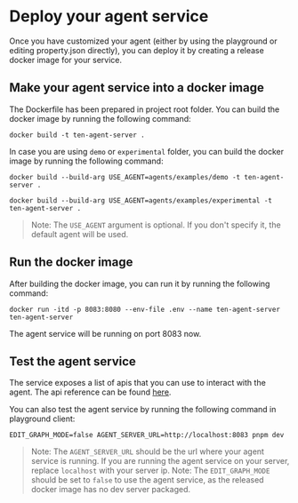 # Deploy your agent service

Once you have customized your agent (either by using the playground or editing property.json directly), you can deploy it by creating a release docker image for your service.

## Make your agent service into a docker image

The Dockerfile has been prepared in project root folder. You can build the docker image by running the following command:

```shell
docker build -t ten-agent-server .
```

In case you are using `demo` or `experimental` folder, you can build the docker image by running the following command:

```shell
docker build --build-arg USE_AGENT=agents/examples/demo -t ten-agent-server .
```

```shell
docker build --build-arg USE_AGENT=agents/examples/experimental -t ten-agent-server .
```

> Note: The `USE_AGENT` argument is optional. If you don't specify it, the default agent will be used.

## Run the docker image

After building the docker image, you can run it by running the following command:

```shell
docker run -itd -p 8083:8080 --env-file .env --name ten-agent-server ten-agent-server
```

The agent service will be running on port 8083 now.

## Test the agent service

The service exposes a list of apis that you can use to interact with the agent. The api reference can be found [here](https://github.com/TEN-framework/TEN-Agent/tree/main/server).

You can also test the agent service by running the following command in playground client:

```shell
EDIT_GRAPH_MODE=false AGENT_SERVER_URL=http://localhost:8083 pnpm dev
```

> Note: The `AGENT_SERVER_URL` should be the url where your agent service is running. If you are running the agent service on your server, replace `localhost` with your server ip.
> Note: The `EDIT_GRAPH_MODE` should be set to `false` to use the agent service, as the released docker image has no dev server packaged.
